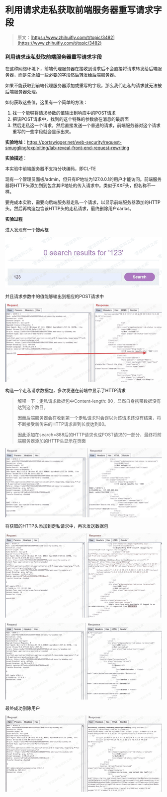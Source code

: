 # 利用请求走私获取前端服务器重写请求字段

> 原文：[https://www.zhihuifly.com/t/topic/3482](https://www.zhihuifly.com/t/topic/3482)

### 利用请求走私获取前端服务器重写请求字段

在这种网络环境下，前端代理服务器在接收到请求后不会直接将请求转发给后端服务器，而是先添加一些必要的字段然后转发给后端服务器。

如果不能获取到前端代理服务器添加或重写的字段，那么我们走私的请求就无法被后端服务器处理。

如何获取这些值，这里有一个简单的方法：

1.  找一个能够将请求参数的值输出到响应中的POST请求
2.  把该POST请求中，找到的这个特殊的参数放在消息的最后面
3.  然后走私这一个请求，然后直接发送一个普通的请求，前端服务器对这个请求重写的一些字段就会显示出来。

**实验地址**：https://portswigger.net/web-security/request-smuggling/exploiting/lab-reveal-front-end-request-rewriting

**实验描述**：

本实验中前端服务器不支持分块编码，即CL-TE

现有一个管理员面板/admin，但只有IP地址为127.0.0.1的用户才能访问。前端服务器将HTTP头添加到到包含其IP地址的传入请求中。类似于XXF头，但名称不一样。

要完成本实验，需要向后端服务器走私一个请求，以显示前端服务器添加的HTTP头。然后再构造包含该HTTP头的走私请求，最终删除用户carlos。

**实验过程**

进入发现有一个搜索框

![image](img/d330ea34da3820dc1bac25a5cc712ca8.png)

并且请求参数中的值能够输出到相应的POST请求中

![image](img/6069bddb9c094e3754bb5683e9602b20.png)

构造一个走私请求数据包，多次发送在前端中显示了HTTP请求

> 解释一下：走私请求数据包中Content-length: 80，显然自身携带数据没有达到这个数目。
> 
> 因而后端服务器会在收到第一个走私请求时会误以为该请求还没有结束，将不断接受新传来的HTTP请求直到长度达到80。
> 
> 因此添加在search=888后的HTTP请求也成POST请求的一部分，最终将前端服务器添加的HTTP头显示在页面

![image](img/f344b6df06f99e302935878966dab153.png)

将获取的HTTP头添加到走私请求中，再次发送数据包

![image](img/529af9ce079a6c4cbf7b75ee00bbfdee.png)

![image](img/bd89e6d03191d7324e85dfcb2278ba7f.png)

最终成功删除用户

![image](img/9245149e9249fa44e3a36bac62270fdf.png)